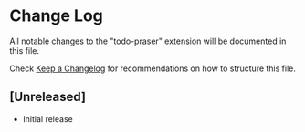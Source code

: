 # Change Log
All notable changes to the "todo-praser" extension will be documented in this file.

Check [Keep a Changelog](http://keepachangelog.com/) for recommendations on how to structure this file.

## [Unreleased]
- Initial release